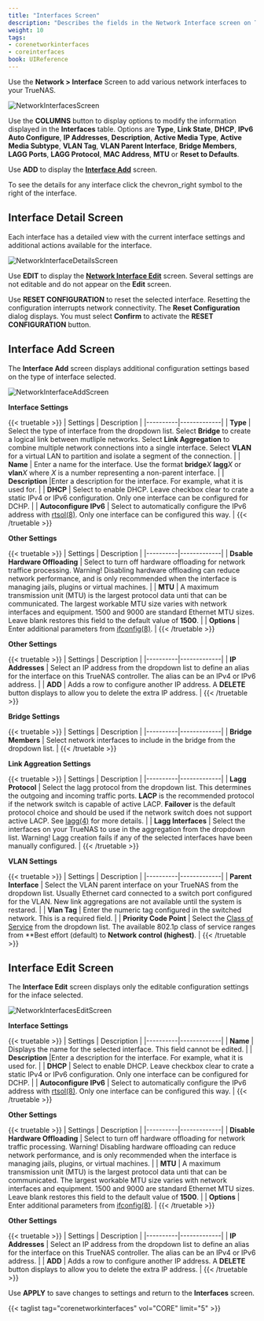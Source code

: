 ```yaml
---
title: "Interfaces Screen"
description: "Describes the fields in the Network Interface screen on TrueNAS CORE."
weight: 10
tags:
- corenetworkinterfaces
- coreinterfaces
book: UIReference
---
```


Use the **Network > Interface** Screen to add various network interfaces to your TrueNAS. 

![NetworkInterfacesScreen](/images/CORE/Network/NetworkInterfacesScreen.png "Network Interfaces Screen")

Use the **COLUMNS** button to display options to modify the information displayed in the **Interfaces** table. Options are **Type**, **Link State**, **DHCP**, **IPv6 Auto Configure**, **IP Addresses**, **Description**, **Active Media Type**, **Active Media Subtype**, **VLAN Tag**, **VLAN Parent Interface**, **Bridge Members**, **LAGG Ports**, **LAGG Protocol**, **MAC Address**, **MTU** or **Reset to Defaults**.

Use **ADD** to display the [**Interface Add**](#interface-add-screen)  screen.

To see the details for any interface click the <span class="material-icons">chevron_right</span> symbol to the right of the interface.

## Interface Detail Screen
Each interface has a detailed view with the current interface settings and additional actions available for the interface.

![NetworkInterfaceDetailsScreen](/images/CORE/Network/NetworkInterfaceDetailsScreen.png "Network Interface Details Screen")

Use **EDIT** to display the [**Network Interface Edit**](#interface-edit-screen) screen. Several settings are not editable and do not appear on the **Edit** screen.

Use **RESET CONFIGURATION** to reset the selected interface. Resetting the configuration interrupts network connectivity. The **Reset Configuration** dialog displays. You must select **Confirm** to activate the **RESET CONFIGURATION** button.

## Interface Add Screen

The **Interface Add** screen displays additional configuration settings based on the type of interface selected.

![NetworkInterfaceAddScreen](/images/CORE/Network/NetworkInterfaceAddScreen.png "Network Interface Add Screen")

**Interface Settings**

{{< truetable >}}
| Settings | Description |
|----------|-------------|
| **Type** | Select the type of interface from the dropdown list. Select **Bridge** to create a logical link between mutliple networks. Select **Link Aggregation** to combine multiple network connections into a single interface. Select **VLAN** for a virtual LAN to partition and isolate a segment of the connection. |
| **Name** | Enter a name for the interface. Use the format **bridge***X* **lagg***X* or **vlan***X* where *X* is a number representing a non-parent interface. |
| **Description** |Enter a description for the interface. For example, what it is used for.  |
| **DHCP** | Select to enable DHCP. Leave checkbox clear to crate a static IPv4 or IPv6 configuration. Only one interface can be configured for DCHP. |
| **Autoconfigure IPv6** | Select to automatically configure the IPv6 address with [rtsol(8)](https://www.freebsd.org/cgi/man.cgi?query=rtsol). Only one interface can be configured this way. |
{{< /truetable >}}

**Other Settings**

{{< truetable >}}
| Settings | Description |
|----------|-------------|
| **Dsable Hardware Offloading** | Select to turn off hardware offloading for network traffice processing. Warning! Disabling hardware offloading can reduce network performance, and is only recommended when the interface is managing jails, plugins or virtual machines. |
| **MTU** | A maximum transmission unit (MTU) is the largest protocol data unti that can be communicated. The largest workable MTU size varies with network interfaces and equipment. 1500 and 9000 are standard Ethernet MTU sizes. Leave blank restores this field to the default value of **1500**. |
| **Options** | Enter additional parameters from [ifconfig(8)](https://www.freebsd.org/cgi/man.cgi?query=ifconfig). |
{{< /truetable >}}

**Other Settings**

{{< truetable >}}
| Settings | Description |
|----------|-------------|
| **IP Addresses** | Select an IP address from the dropdown list to define an alias for the interface on this TrueNAS controller. The alias can be an IPv4 or IPv6 address. |
| **ADD** | Adds a row to configure another IP address. A **DELETE** button displays to allow you to delete the extra IP address. |
{{< /truetable >}}

**Bridge Settings**

{{< truetable >}}
| Settings | Description |
|----------|-------------|
| **Bridge Members** | Select network interfaces to include in the bridge from the dropdown list. |
{{< /truetable >}}

**Link Aggreation Settings**

{{< truetable >}}
| Settings | Description |
|----------|-------------|
| **Lagg Protocol** | Select the lagg protocol from the dropdown list. This determines the outgoing and incoming traffic ports. **LACP** is the recommended protocol if the network switch is capable of active LACP. **Failover** is the default protocol choice and should be used if the network switch does not support active LACP. See [lagg(4)](https://www.freebsd.org/cgi/man.cgi?query=lagg) for more details. |
| **Lagg Interfaces** | Select the interfaces on your TrueNAS to use in the aggregation from the dropdown list. Warning! Lagg creation fails if any of the selected interfaces have been manually configured. |
{{< /truetable >}}

**VLAN Settings**

{{< truetable >}}
| Settings | Description |
|----------|-------------|
| **Parent Interface** | Select the VLAN parent interface on your TrueNAS from the dropdown list. Usually Ethernet card connected to a switch port configured for the VLAN. New link aggregations are not available until the system is restared. |
| **Vlan Tag** | Enter the numeric tag configured in the switched network. This is a required field. |
| **Priority Code Point** | Select the [Class of Service](https://tools.ietf.org/html/rfc4761#section-4.2.7) from the dropdown list. The available 802.1p class of service ranges from **Best effort (default) to **Network control (highest)**. |
{{< /truetable >}}

## Interface Edit Screen

The **Interface Edit** screen displays only the editable configuration settings for the inface selected.

![NetworkInterfacesEditScreen](/images/CORE/Network/NetworkInterfacesEditScreen.png "Network Interfaces Edit Screen")

**Interface Settings**

{{< truetable >}}
| Settings | Description |
|----------|-------------|
| **Name** | Displays the name for the selected interface. This field cannot be edited. |
| **Description** |Enter a description for the interface. For example, what it is used for.  |
| **DHCP** | Select to enable DHCP. Leave checkbox clear to crate a static IPv4 or IPv6 configuration. Only one interface can be configured for DCHP. |
| **Autoconfigure IPv6** | Select to automatically configure the IPv6 address with [rtsol(8)](https://www.freebsd.org/cgi/man.cgi?query=rtsol). Only one interface can be configured this way. |
{{< /truetable >}}

**Other Settings**

{{< truetable >}}
| Settings | Description |
|----------|-------------|
| **Disable Hardware Offloading** | Select to turn off hardware offloading for network traffic processing. Warning! Disabling hardware offloading can reduce network performance, and is only recommended when the interface is managing jails, plugins, or virtual machines. |
| **MTU** | A maximum transmission unit (MTU) is the largest protocol data unti that can be communicated. The largest workable MTU size varies with network interfaces and equipment. 1500 and 9000 are standard Ethernet MTU sizes. Leave blank restores this field to the default value of **1500**. |
| **Options** | Enter additional parameters from [ifconfig(8)](https://www.freebsd.org/cgi/man.cgi?query=ifconfig). |
{{< /truetable >}}

**Other Settings**

{{< truetable >}}
| Settings | Description |
|----------|-------------|
| **IP Addresses** | Select an IP address from the dropdown list to define an alias for the interface on this TrueNAS controller. The alias can be an IPv4 or IPv6 address. |
| **ADD** | Adds a row to configure another IP address. A **DELETE** button displays to allow you to delete the extra IP address. |
{{< /truetable >}}

Use **APPLY** to save changes to settings and return to the **Interfaces** screen.

{{< taglist tag="corenetworkinterfaces" vol="CORE" limit="5" >}}
